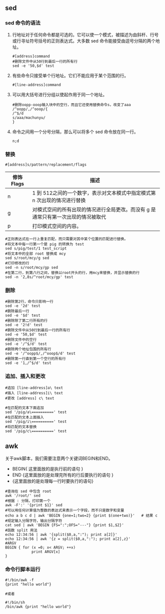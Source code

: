 ## sed

### sed 命令的语法

1. 行地址对于任何命令都是可选的。它可以使一个模式，被描述为由斜杆、行号或行寻址符号括号的正则表达式。大多数 sed 命令能接受由逗号分隔的两个地址。

   ```shell
   #[address]command
   #删除文件中从50行到最后一行的所有行
   sed -e '50,$d' test
   ```

2. 有些命令只接受单个行地址。它们不能应用于某个范围的行。

   ```shell
   #[line-address]command
   ```

3. 可以用大括号进行分组以使起作用于同一个地址。

   ```shell
   #删除oopp-ooop输入块中的空行，而且它还使用替换命令s，改变了aaa
   /^oopp/,/^ooop/{
   /^$/d
   s/aaa/machunyu/
   }
   ```

4. 命令之间用一个分号分隔，那么可以将多个 sed 命令放在同一行。

   ```shell
   n;d
   ```

### 替换

```shell
#[address]s/pattern/replacement/flags
```

| 修饰 Flags | 描述                                                         |
| ---------- | ------------------------------------------------------------ |
| n          | 1 到 512之间的一个数字，表示对文本模式中指定模式第 n 次出现的情况进行替换 |
| g          | 对模式空间的所有出现的情况进行全局更改。而没有 g 是通常只有第一次出现的情况被取代 |
| p          | 打印模式空间的内容。                                         |

```shell
#正则表达式在一行上重复匹配，而只需要对其中某个位置的匹配进行替换。
#将文本中每一行第一个是 pig 的转换为 test
sed s/pig/test/1 test_script
#将文本中的全部 root 替换成 mcy
sed s/root/mcy/g sed
#打印修改的行
sed -n s/root/mcy/gp sed
#在第二行，到第八行之间，替换以root开头的行，用mcy来替换，并显示替换的行
sed -n '2,8s/^root/mcy/gp' test
```

### 删除

```shell
#删除第2行，命令只影响一行
sed -e '2d' test
#删除最后一行
sed -e '$d' test
#删除除了第二行所有的行
sed -e '2!d' test
#删除文件中从50行到最后一行的所有行
sed -e '50,$d' test
#删除文件中的空行
sed -e '/^$/d' test
#删除两个地址包围的所有行
sed -e '/^oopp$/,/^ooop$/d' test
#删除第一行直到第一个空行的所有行
sed -e '1,/^$/d' test
```

### 追加、插入和更改

```shell
#追加 [line-address]a\ text
#插入 [line-address]i\ text
#更改 [address] c\ text

#在匹配的文本下面追加
sed '/pig/a\==========' test
#在匹配的文本上面插入
sed '/pig/i\==========' test
#将匹配的文本替换
sed '/pig/c\==========' test
```

## awk

关于awk脚本，我们需要注意两个关键词BEGIN和END。

- BEGIN{ 这里面放的是执行前的语句 }
- END {这里面放的是处理完所有的行后要执行的语句 }
- {这里面放的是处理每一行时要执行的语句}

```shell
#查询在 sed 中包含 root
awk '/root/' sed
#根据 : 分隔，打印第一个
awk -F':' '{print $1}' sed
#可以用任何计算值为整数的表达式来表示一个字段，而不只是数字和变量
echo a b c d | awk 'BEGIN {one=1;two=2} {print $(one+two)}'   # 结果 c
#规定输入分隔字符，输出分隔字符
cat sed | awk 'BEGIN {FS=":";OFS="---"} {print $1,$2}'
#函数 split 用法
echo 12:34:56 | awk '{split($0,a,":"); print a[2]}'
echo 12:34:56 | awk '{z = split($0,a,":"); print a[2],z}'
#ARGV
BEGIN { for (x =0; x< ARGV; ++x)
			print ARGV[x]
}
```

### 命令行脚本运行

```shell
#!/bin/awk -f
{print "hello world"}

#或者

#!/bin/sh
/bin/awk {print "hello world"}
```